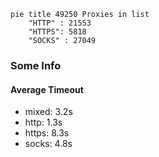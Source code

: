 
```mermaid
pie title 49250 Proxies in list
    "HTTP" : 21553
    "HTTPS": 5818
    "SOCKS" : 27049
```

### Some Info
#### Average Timeout

- mixed: 3.2s
- http: 1.3s
- https: 8.3s
- socks: 4.8s